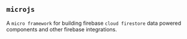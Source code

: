 ## ``microjs``

A `micro framework` for building firebase `cloud firestore` data powered components
and other firebase integrations.
